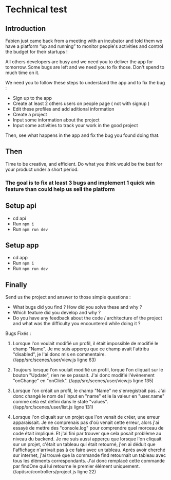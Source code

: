 # Technical test

## Introduction

Fabien just came back from a meeting with an incubator and told them we have a platform “up and running” to monitor people's activities and control the budget for their startups !

All others developers are busy and we need you to deliver the app for tomorrow.
Some bugs are left and we need you to fix those. Don't spend to much time on it.

We need you to follow these steps to understand the app and to fix the bug : 
 - Sign up to the app
 - Create at least 2 others users on people page ( not with signup ) 
 - Edit these profiles and add aditional information 
 - Create a project
 - Input some information about the project
 - Input some activities to track your work in the good project
  
Then, see what happens in the app and fix the bug you found doing that.

## Then
Time to be creative, and efficient. Do what you think would be the best for your product under a short period.

### The goal is to fix at least 3 bugs and implement 1 quick win feature than could help us sell the platform

## Setup api

- cd api
- Run `npm i`
- Run `npm run dev`

## Setup app

- cd app
- Run `npm i`
- Run `npm run dev`

## Finally

Send us the project and answer to those simple questions : 
- What bugs did you find ? How did you solve these and why ? 
- Which feature did you develop and why ? 
- Do you have any feedback about the code / architecture of the project and what was the difficulty you encountered while doing it ? 

Bugs Fixés :

1) Lorsque l'on voulait modifié un profil, il était impossible de modifié le champ "Name". Je me suis apperçu que ce champ avait l'attribu "disabled", je l'ai donc mis en commentaire. (/app/src/scenes/user/view.js ligne 63)

2) Toujours lorsque l'on voulait modifié un profil, lorque l'on cliquait sur le bouton "Update", rien ne se passait. J'ai donc modifié l'évènement "onChange" en "onClick". (/app/src/scenes/user/view.js ligne 135)

3) Lorsque l'on créait un profil, le champ "Name" ne s'enregistrait pas. J'ai donc changé le nom de l'input en "name" et le la valeur en "user.name" comme cela est défini dans le state "values". (/app/src/scenes/user/list.js ligne 131)

4) Lorsque l'on cliquait sur un projet que l'on venait de créer, une erreur apparaissait. Je ne comprenais pas d'où venait cette erreur, alors j'ai essayé de mettre des "console.log" pour comprendre quel morceau de code était impliqué. Et j'ai fini par trouver que cela posait problème au niveau du backend. Je me suis aussi apperçu que lorsque l'on cliquait sur un projet, c'était un tableau qui était retourné, j'en ai déduit que l'affichage n'arrivait pas à ce faire avec un tableau. Après avoir cherché sur internet, j'ai trouvé que la commande find retournait un tableau avec tous les éléments correspondants. J'ai donc remplacé cette commande par findOne qui lui retourne le premier élément uniquement. (/api/src/controllers/project.js ligne 22)